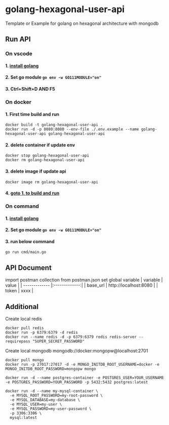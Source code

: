 # golang-hexagonal-user-api
Template or Example for golang on hexagonal architecture with mongodb

## Run API

### On vscode 
#### 1. [install golang](https://go.dev/dl)
#### 2. Set go module `go env -w GO111MODULE="on"`
#### 3. Ctrl+Shift+D AND F5

###  On docker
#### 1. First time build and run
```
docker build -t golang-hexagonal-user-api .
docker run -d -p 8080:8080 --env-file ./.env.example --name golang-hexagonal-user-api golang-hexagonal-user-api
```
#### 2. delete container if update env 
```
docker stop golang-hexagonal-user-api
docker rm golang-hexagonal-user-api
```
#### 3. delete image if update api
```
docker image rm golang-hexagonal-user-api
```
#### 4. [goto 1. to build and run](#1-first-time-build-and-run)
### On command
#### 1. [install golang](https://go.dev/dl)
#### 2. Set go module `go env -w GO111MODULE="on"`
#### 3. run below command
``` 
go run cmd/main.go 
```
## API Document
import postman collection from postman.json
set global variable
| variable        | value       |
| ------------- |:-------------:|
| base_url      | http://localhost:8080 |
| token      | xxxx      |

## Additional
Create local redis
```
docker pull redis
docker run -p 6379:6379 -d redis
docker run --name redis -d -p 6379:6379 redis redis-server --requirepass "SUPER_SECRET_PASSWORD"
```
Create local mongodb
mongodb://docker:mongopw@localhost:2701

```
docker pull mongo
docker run -p 27017:27017 -d -e MONGO_INITDB_ROOT_USERNAME=docker -e MONGO_INITDB_ROOT_PASSWORD=mongopw mongo
```

```
docker run -d --name postgres-container -e POSTGRES_USER=YOUR_USERNAME -e POSTGRES_PASSWORD=YOUR_PASSWORD -p 5432:5432 postgres:latest
```

```
docker run -d --name my-mysql-container \
  -e MYSQL_ROOT_PASSWORD=my-root-password \
  -e MYSQL_DATABASE=my-database \
  -e MYSQL_USER=my-user \
  -e MYSQL_PASSWORD=my-user-password \
  -p 3306:3306 \
  mysql:latest
```
